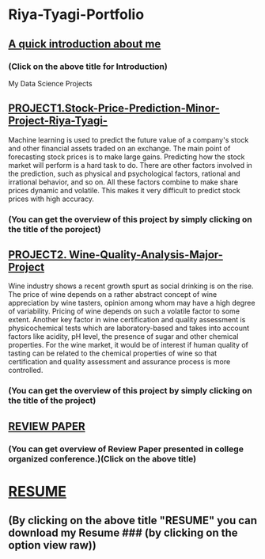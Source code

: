 # Riya-Tyagi-Portfolio


## [A quick introduction about me](https://github.com/riyatyagi2017/riyatyagi2017)

### (Click on the above title for Introduction)




My Data Science Projects

## [PROJECT1.Stock-Price-Prediction-Minor-Project-Riya-Tyagi-](https://github.com/riyatyagi2017/Stock-Price-Prediction-Minor-Project-Riya-Tyagi-)
Machine learning is used to predict the future value of a company's stock and other financial assets traded on an exchange. The main point of forecasting stock prices is to make large gains. Predicting how the stock market will perform is a hard task to do. There are other factors involved in the prediction, such as physical and psychological factors, rational and irrational behavior, and so on. All these factors combine to make share prices dynamic and volatile. This makes it very difficult to predict stock prices with high accuracy.

### (You can get the overview of this project by simply clicking on the title of the poroject)



## [PROJECT2. Wine-Quality-Analysis-Major-Project](https://github.com/riyatyagi2017/Wine-Quality-Analysis-Major-Project)
Wine industry shows a recent growth spurt as social drinking is on the rise. The price of wine depends on a rather abstract concept of wine appreciation by wine tasters, opinion among whom may have a high degree of variability. Pricing of wine depends on such a volatile factor to some extent. Another key factor in wine certification and quality assessment is physicochemical tests which are laboratory-based and takes into account factors like acidity, pH level, the presence of sugar and other chemical properties. For the wine market, it would be of interest if human quality of tasting can be related to the chemical properties of wine so that certification and quality assessment and assurance process is more controlled.

### (You can get the overview of this project by simply clicking on the title of the project)

## [REVIEW PAPER](https://github.com/riyatyagi2017/REVIEW-PAPER)
### (You can get overview of Review Paper presented in college organized conference.)(Click on the above title)


# [RESUME](https://github.com/riyatyagi2017/Riya-Tyagi-Portfolio/blob/main/Riya%20Tyagi_M.Sc%20Data%20Science_2021-23_AUR.doc)
## (By clicking on the above title "RESUME" you can download my Resume ### (by clicking on the option view raw))

